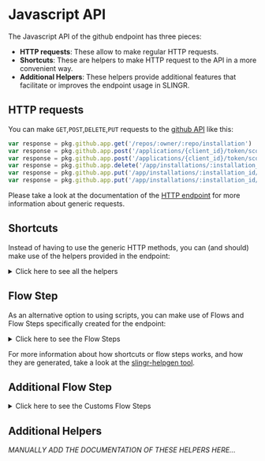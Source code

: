 # Javascript API

The Javascript API of the github endpoint has three pieces:

- **HTTP requests**: These allow to make regular HTTP requests.
- **Shortcuts**: These are helpers to make HTTP request to the API in a more convenient way.
- **Additional Helpers**: These helpers provide additional features that facilitate or improves the endpoint usage in SLINGR.

## HTTP requests
You can make `GET`,`POST`,`DELETE`,`PUT` requests to the [github API](API_URL_HERE) like this:
```javascript
var response = pkg.github.app.get('/repos/:owner/:repo/installation')
var response = pkg.github.app.post('/applications/{client_id}/token/scoped', body)
var response = pkg.github.app.post('/applications/{client_id}/token/scoped')
var response = pkg.github.app.delete('/app/installations/:installation_id/suspended')
var response = pkg.github.app.put('/app/installations/:installation_id/suspended', body)
var response = pkg.github.app.put('/app/installations/:installation_id/suspended')
```

Please take a look at the documentation of the [HTTP endpoint](https://github.com/slingr-stack/http-endpoint#javascript-api)
for more information about generic requests.

## Shortcuts

Instead of having to use the generic HTTP methods, you can (and should) make use of the helpers provided in the endpoint:
<details>
    <summary>Click here to see all the helpers</summary>

<br>

* API URL: '/app'
* HTTP Method: 'GET'
```javascript
pkg.github.app.app.app.get()
```
---
* API URL: '/app/installation-requests'
* HTTP Method: 'GET'
```javascript
pkg.github.app.app.app.installationRequests.get()
```
---
* API URL: '/app/installations'
* HTTP Method: 'GET'
```javascript
pkg.github.app.app.app.installations.get()
```
---
* API URL: '/app/installations/:installation_id'
* HTTP Method: 'GET'
```javascript
pkg.github.app.app.app.installations.get()
```
---
* API URL: '/apps/:app_slug'
* HTTP Method: 'GET'
```javascript
pkg.github.app.app.apps.get(appSlug)
```
---
* API URL: '/orgs/:org/installation'
* HTTP Method: 'GET'
```javascript
pkg.github.app.app.orgs.installation.get(org)
```
---
* API URL: '/repos/:owner/:repo/installation'
* HTTP Method: 'GET'
```javascript
pkg.github.app.app.repos.installation.get(owner, repo)
```
---
* API URL: '/users/:username/installation'
* HTTP Method: 'GET'
```javascript
pkg.github.app.app.users.installation.get(username)
```
---
* API URL: '/app-manifests/:code/conversions'
* HTTP Method: 'POST'
```javascript
pkg.github.app.app.appManifests.conversions.post(body)
```
---
* API URL: '/app/installations/:installation_id/access_tokens'
* HTTP Method: 'POST'
```javascript
pkg.github.app.app.app.installations.accessTokens.post(installationId, body)
```
---
* API URL: '/applications/:client_id/token/scoped'
* HTTP Method: 'POST'
```javascript
pkg.github.app.app.applications.token.scoped.post(body)
```
---
* API URL: '/app/installations/:installation_id'
* HTTP Method: 'DELETE'
```javascript
pkg.github.app.app.app.installations.delete(installationId)
```
---
* API URL: '/app/installations/:installation_id/suspended'
* HTTP Method: 'DELETE'
```javascript
pkg.github.app.app.app.installations.suspended.delete(installationId)
```
---
* API URL: '/app/installations/:installation_id/suspended'
* HTTP Method: 'PUT'
```javascript
pkg.github.app.app.app.installations.suspended.put(installationId, body)
```
---

</details>
    
## Flow Step

As an alternative option to using scripts, you can make use of Flows and Flow Steps specifically created for the endpoint: 
<details>
    <summary>Click here to see the Flow Steps</summary>

<br>



### Generic Flow Step

Generic flow step for full use of the entire endpoint and its services.

<h3>Inputs</h3>

<table>
    <thead>
    <tr>
        <th>Label</th>
        <th>Type</th>
        <th>Required</th>
        <th>Default</th>
        <th>Visibility</th>
        <th>Description</th>
    </tr>
    </thead>
    <tbody>
    <tr>
        <td>URL (Method)</td>
        <td>choice</td>
        <td>yes</td>
        <td> - </td>
        <td>Always</td>
        <td>
            This is the http method to be used against the endpoint. <br>
            Possible values are: <br>
            <i><strong>GET,POST,DELETE,PUT</strong></i>
        </td>
    </tr>
    <tr>
        <td>URL (Path)</td>
        <td>choice</td>
        <td>yes</td>
        <td> - </td>
        <td>Always</td>
        <td>
            The url to which this endpoint will send the request. This is the exact service to which the http request will be made. <br>
            Possible values are: <br>
            <i><strong>/app<br>/app/installation-requests<br>/app/installations<br>/app/installations/{installation_id}<br>/apps/{app_slug}<br>/orgs/{org}/installation<br>/repos/{owner}/{repo}/installation<br>/users/{username}/installation<br>/app-manifests/{code}/conversions<br>/app/installations/{installation_id}/access_tokens<br>/applications/{client_id}/token/scoped<br>/app/installations/{installation_id}<br>/app/installations/{installation_id}/suspended<br>/app/installations/{installation_id}/suspended<br></strong></i>
        </td>
    </tr>
    <tr>
        <td>Headers</td>
        <td>keyValue</td>
        <td>no</td>
        <td> - </td>
        <td>Always</td>
        <td>
            Used when you want to have a custom http header for the request.
        </td>
    </tr>
    <tr>
        <td>Query Params</td>
        <td>keyValue</td>
        <td>no</td>
        <td> - </td>
        <td>Always</td>
        <td>
            Used when you want to have a custom query params for the http call.
        </td>
    </tr>
    <tr>
        <td>Body</td>
        <td>json</td>
        <td>no</td>
        <td> - </td>
        <td>Always</td>
        <td>
            A payload of data can be sent to the server in the body of the request.
        </td>
    </tr>
    <tr>
        <td>Override Settings</td>
        <td>boolean</td>
        <td>no</td>
        <td> false </td>
        <td>Always</td>
        <td></td>
    </tr>
    <tr>
        <td>Follow Redirect</td>
        <td>boolean</td>
        <td>no</td>
        <td> false </td>
        <td> overrideSettings </td>
        <td>Indicates that the resource has to be downloaded into a file instead of returning it in the response.</td>
    </tr>
    <tr>
        <td>Download</td>
        <td>boolean</td>
        <td>no</td>
        <td> false </td>
        <td> overrideSettings </td>
        <td>If true the method won't return until the file has been downloaded, and it will return all the information of the file.</td>
    </tr>
    <tr>
        <td>File name</td>
        <td>text</td>
        <td>no</td>
        <td></td>
        <td> overrideSettings </td>
        <td>If provided, the file will be stored with this name. If empty the file name will be calculated from the URL.</td>
    </tr>
    <tr>
        <td>Full response</td>
        <td> boolean </td>
        <td>no</td>
        <td> false </td>
        <td> overrideSettings </td>
        <td>Include extended information about response</td>
    </tr>
    <tr>
        <td>Connection Timeout</td>
        <td> number </td>
        <td>no</td>
        <td> 5000 </td>
        <td> overrideSettings </td>
        <td>Connect timeout interval, in milliseconds (0 = infinity).</td>
    </tr>
    <tr>
        <td>Read Timeout</td>
        <td> number </td>
        <td>no</td>
        <td> 60000 </td>
        <td> overrideSettings </td>
        <td>Read timeout interval, in milliseconds (0 = infinity).</td>
    </tr>
    </tbody>
</table>

<h3>Outputs</h3>

<table>
    <thead>
    <tr>
        <th>Name</th>
        <th>Type</th>
        <th>Description</th>
    </tr>
    </thead>
    <tbody>
    <tr>
        <td>response</td>
        <td>object</td>
        <td>
            Object resulting from the response to the endpoint call.
        </td>
    </tr>
    </tbody>
</table>


</details>

For more information about how shortcuts or flow steps works, and how they are generated, take a look at the [slingr-helpgen tool](https://github.com/slingr-stack/slingr-helpgen).

## Additional Flow Step


<details>
    <summary>Click here to see the Customs Flow Steps</summary>

<br>



### Custom Flow Steps Name

Description of Custom Flow Steps

*MANUALLY ADD THE DOCUMENTATION OF THESE FLOW STEPS HERE...*


</details>

## Additional Helpers
*MANUALLY ADD THE DOCUMENTATION OF THESE HELPERS HERE...*